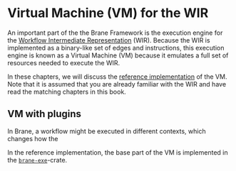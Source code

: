# Virtual Machine (VM) for the WIR
An important part of the the Brane Framework is the execution engine for the [Workflow Intermediate Representation](../../spec/wir/introduction.md) (WIR). Because the WIR is implemented as a binary-like set of edges and instructions, this execution engine is known as a Virtual Machine (VM) because it emulates a full set of resources needed to execute the WIR.

In these chapters, we will discuss the [reference implementation](https://github.com/epi-project/brane) of the VM. Note that it is assumed that you are already familiar with the WIR and have read the matching chapters in this book.


## VM with plugins
In Brane, a workflow might be executed in different contexts, which changes how the 


In the reference implementation, the base part of the VM is implemented in the [`brane-exe`](https://github.com/epi-project/brane/tree/v2.0.0/brane-exe)-crate.
